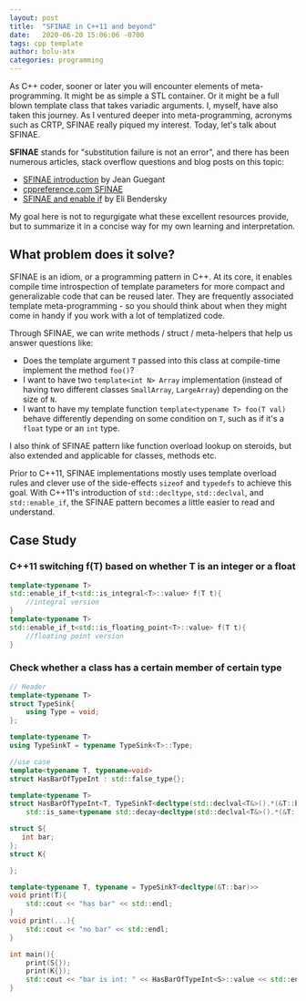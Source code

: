 ```yaml
---
layout: post
title:  "SFINAE in C++11 and beyond"
date:   2020-06-20 15:06:06 -0700
tags: cpp template
author: bolu-atx
categories: programming
---
```


As C++ coder, sooner or later you will encounter elements of meta-programming. 
It might be as simple a STL container. Or it might be a full blown template class that takes variadic arguments.
I, myself, have also taken this journey. As I ventured deeper into meta-programming, acronyms such as CRTP, SFINAE really piqued my interest. Today, let's talk about SFINAE.

**SFINAE** stands for "substitution failure is not an error", and there has been numerous articles, stack overflow questions and blog posts on this topic:

- [SFINAE introduction](https://jguegant.github.io/blogs/tech/sfinae-introduction.html) by Jean Guegant
- [cppreference.com SFINAE](https://en.cppreference.com/w/cpp/language/sfinae)
- [SFINAE and enable if](https://eli.thegreenplace.net/2014/sfinae-and-enable_if/) by Eli Bendersky

My goal here is not to regurgigate what these excellent resources provide, but to summarize it in a concise way for my own learning and interpretation.

## What problem does it solve?

SFINAE is an idiom, or a programming pattern in C++. At its core, it enables compile time introspection of template parameters for more compact and generalizable code that can be reused later. They are frequently associated template meta-programming - so you should think about when they might come in handy if you work with a lot of templatized code.

Through SFINAE, we can write methods / struct / meta-helpers that help us answer questions like:
- Does the template argument `T` passed into this class at compile-time implement the method `foo()`?
- I want to have two `template<int N> Array` implementation (instead of having two different classes `SmallArray`, `LargeArray`) depending on the size of `N`.
- I want to have my template function `template<typename T> foo(T val)` behave differently depending on some condition on `T`, such as if it's a `float` type or an `int` type.

I also think of SFINAE pattern like function overload lookup on steroids, but also extended and applicable for classes, methods etc.

Prior to C++11, SFINAE implementations mostly uses template overload rules and clever use of the side-effects `sizeof` and `typedefs` to achieve this goal. With C++11's introduction of `std::decltype`, `std::declval`, and `std::enable_if`, the SFINAE pattern becomes a little easier to read and understand.


## Case Study

### C++11 switching f(T) based on whether T is an integer or a float
```cpp
template<typename T>
std::enable_if_t<std::is_integral<T>::value> f(T t){
    //integral version
}
template<typename T>
std::enable_if_t<std::is_floating_point<T>::value> f(T t){
    //floating point version
}
```


### Check whether a class has a certain member of certain type
```cpp
// Header
template<typename T>
struct TypeSink{
    using Type = void;
};

template<typename T>
using TypeSinkT = typename TypeSink<T>::Type;

//use case
template<typename T, typename=void>
struct HasBarOfTypeInt : std::false_type{};

template<typename T>
struct HasBarOfTypeInt<T, TypeSinkT<decltype(std::declval<T&>().*(&T::bar))>> :
    std::is_same<typename std::decay<decltype(std::declval<T&>().*(&T::bar))>::type,int>{};

struct S{
   int bar;
};
struct K{

};

template<typename T, typename = TypeSinkT<decltype(&T::bar)>>
void print(T){
    std::cout << "has bar" << std::endl;
}
void print(...){
    std::cout << "no bar" << std::endl;
}

int main(){
    print(S{});
    print(K{});
    std::cout << "bar is int: " << HasBarOfTypeInt<S>::value << std::endl;
}
```

###